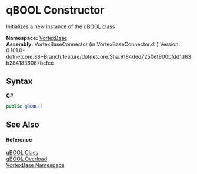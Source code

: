 # qBOOL Constructor 
 

Initializes a new instance of the <a href="T_VortexBase_qBOOL.md">qBOOL</a> class

**Namespace:**&nbsp;<a href="N_VortexBase.md">VortexBase</a><br />**Assembly:**&nbsp;VortexBaseConnector (in VortexBaseConnector.dll) Version: 0.101.0-dotnetcore.38+Branch.feature/dotnetcore.Sha.9184ded7250ef900bfdd1d83b2841836087bcfce

## Syntax

**C#**<br />
``` C#
public qBOOL()
```


## See Also


#### Reference
<a href="T_VortexBase_qBOOL.md">qBOOL Class</a><br /><a href="Overload_VortexBase_qBOOL__ctor.md">qBOOL Overload</a><br /><a href="N_VortexBase.md">VortexBase Namespace</a><br />